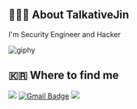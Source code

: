 ## 🧑🏻‍💻 About TalkativeJin

 I'm Security Engineer and Hacker
 
 ![giphy](https://user-images.githubusercontent.com/67410476/142714864-95efafbd-c99b-4991-be24-f8c776fbb8c0.gif)
 
## 🇰🇷 Where to find me

<a href="https://talkativejin.com"><img src="https://img.shields.io/badge/Blog-000000?style=plastic&logo=App Annie&logoColor=white"/></a>
[![Gmail Badge](https://img.shields.io/badge/Gmail-d14836?style=plastic&logo=Gmail&logoColor=white&link=mailto:talkativejin@gmail.com)](mailto:talkativejin@gmail.com)
<a href="https://twitter.com/talkativejin"><img src="https://img.shields.io/badge/Twitter-1DA1F2?style=plastic&logo=twitter&logoColor=white"/></a>

<!--![Anurag's GitHub stats](https://github-readme-stats.vercel.app/api?username=Talkativejin&count_private=true&show_icons=true&theme=dracula)-->


